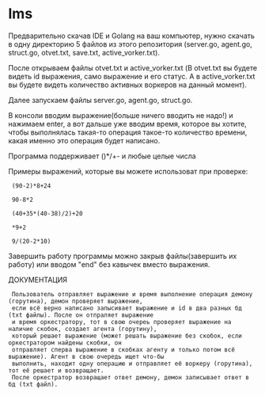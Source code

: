# lms
 Предварительно скачав IDE и Golang на ваш компьютер, нужно скачать в одну директорию 5 файлов из этого репозитория (server.go, agent.go, struct.go, otvet.txt, save.txt, active_vorker.txt).
 
 После открываем файлы otvet.txt и active_vorker.txt (В otvet.txt вы будете видеть id выражения, само выражение и его статус. А в active_vorker.txt вы будете видеть количество активных воркеров на данный момент).
 
 Далее запускаем файлы server.go, agent.go, struct.go.
 
 В консоли вводим выражение(больше ничего вводить не надо!) и нажимаем enter, а вот дальше уже вводим время, которое вы хотите, чтобы выполнялась такая-то операция такое-то количество времени, какая именно это операция будет написано.
 
 Программа поддерживает ()*/+- и любые целые числа
 
 Примеры выражений, которые вы можете использоват при проверке:
 
     (90-2)*8+24
     
     90-8*2
     
     (40+35*(40-38)/2)+20
     
     *9+2
     
     9/(20-2*10)
     
Завершить работу программы можно закрыв файлы(завершить их работу) или вводом "end" без кавычек вместо выражения.
  
ДОКУМЕНТАЦИЯ

     Пользователь отправляет выражение и время выполнение операция демону (горутина), демон проверяет выражение, 
     если всё верно написано запысивает выражение и id в два разных бд (txt файлы). После он отпраляет выражение 
     и время оркестратору, тот в свою очереь проверяет выражение на наличие скобок, создает агента (горутину), 
     который решает выражение (может решать выражение без скобок, если оркестратором найдены скобки, он 
     отправляет сперва выражение в скобках агенту и только потом всё выражение). Агент в свою очередь ищет что-бы 
     выполнить, находит одну операцию и отправляет её воркеру (горутина), тот её решает и возвращает. 
     После оркестратор возвращает ответ демону, демон записывает ответ в бд (txt файл).
